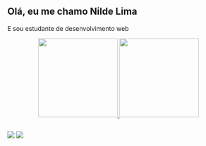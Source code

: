 ## Olá, eu me chamo Nilde Lima

E sou estudante de desenvolvimento web

<div align="center">
  <a href="https://github.com/nildenik">
  <img height="180em" src="https://github-readme-stats.vercel.app/api?username=nildenik&show_icons=true&theme=dracula&include_all_commits=true&count_private=true"/>
  <img height="180em" src="https://github-readme-stats.vercel.app/api/top-langs/?username=nildenik&layout=compact&langs_count=7&theme=dracula"/>
</div>
  
  ##
  
  <div>
  <a href = "mailto:nildenik@gmail.com"><img src="https://img.shields.io/badge/-Gmail-%23333?style=for-the-badge&logo=gmail&logoColor=white" target="_blank"></a>
  <a href="https://www.linkedin.com/in/nildelima" target="_blank"><img src="https://img.shields.io/badge/-LinkedIn-%230077B5?style=for-the-badge&logo=linkedin&logoColor=white" target="_blank"></a> 
  </div>
